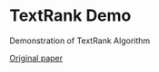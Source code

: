# TextRank Demo

Demonstration of TextRank Algorithm

[Original paper](http://acl.ldc.upenn.edu/acl2004/emnlp/pdf/Mihalcea.pdf "TextRank: Bringing order into texts")
